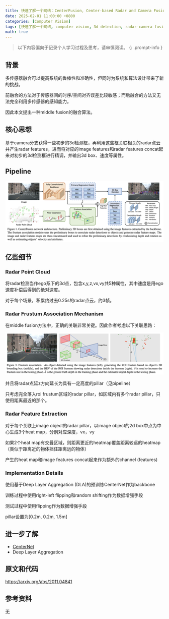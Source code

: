 ```yaml
---
title: 快速了解一个网络：CenterFusion, Center-based Radar and Camera Fusion for 3D Object Detection
date: 2025-02-01 11:00:00 +0800
categories: [Computer Vision]
tags: [快速了解一个网络, computer vision, 3d detection, radar-camera fusion]
math: true
---
```


> 以下内容偏向于记录个人学习过程及思考，请审慎阅读。
{: .prompt-info }

## 背景

多传感器融合可以提高系统的鲁棒性和准确性，但同时为系统和算法设计带来了新的挑战。

前融合的方法对于传感器间的时序/空间对齐误差比较敏感；而后融合的方法又无法完全利用多传感器的感知能力。

因此本文提出一种middle fusion的融合算法。

## 核心思想

基于camera分支获得一些初步的3d检测框，再利用这些框关联相关的radar点云并产生radar features，进而将对应的image features和radar features concat起来对初步的3d检测框进行精调，并输出3d box、速度等属性。

## Pipeline

![center-fusion-pipeline](assets/img/center-fusion-pipeline.png)

## 亿些细节

### Radar Point Cloud

将radar检测当作ego系下的3d点，包含x,y,z,vx,vy共5种属性，其中速度是用ego速度补偿后得到的绝对速度。

对于每个场景，积累约过去0.25s的radar点云，约3帧。

### Radar Frustum Association Mechanism

在middle fusion方法中，正确的关联非常关键。因此作者考虑以下关联思路：

![center-fusion-frustum-association](assets/img/center-fusion-frustum-association.png)

并且将radar点延z方向延长为具有一定高度的pillar（见pipeline）

只考虑完全落入roi frustum区域的radar pillar，如区域内有多个radar pillar，只使用距离最近的那个。

### Radar Feature Extraction

对于每个关联上image object的radar pillar，以image object的2d box中点为中心生成3个heat map，分别对应深度，vx，vy

如果2个heat map有交叠区域，则距离更近的heatmap覆盖距离较远的heatmap（类似于距离近的物体挡住距离远的物体）

产生的heat map和image features concat起来作为额外的channel (features)

### Implementation Details

使用基于Deep Layer Aggregation (DLA)的预训练CenterNet作为backbone

训练过程中使用right-left flipping和random shifting作为数据增强手段

测试过程中使用flipping作为数据增强手段

pillar设置为[0.2m, 0.2m, 1.5m]

## 进一步了解

- [CenterNet](https://yinghao.info/posts/centernet/)
- Deep Layer Aggregation

## 原文和代码

<https://arxiv.org/abs/2011.04841>

## 参考资料

无